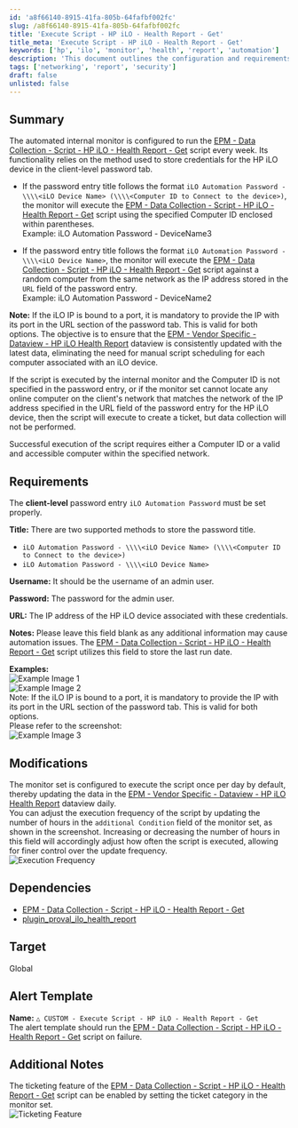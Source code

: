 ```yaml
---
id: 'a8f66140-8915-41fa-805b-64fafbf002fc'
slug: /a8f66140-8915-41fa-805b-64fafbf002fc
title: 'Execute Script - HP iLO - Health Report - Get'
title_meta: 'Execute Script - HP iLO - Health Report - Get'
keywords: ['hp', 'ilo', 'monitor', 'health', 'report', 'automation']
description: 'This document outlines the configuration and requirements for the automated internal monitor that runs the HP iLO Health Report script weekly. It details how to properly store credentials, the execution process, and adjustments for update frequency, ensuring consistent data collection without manual scheduling.'
tags: ['networking', 'report', 'security']
draft: false
unlisted: false
---
```


## Summary

The automated internal monitor is configured to run the [EPM - Data Collection - Script - HP iLO - Health Report - Get](/docs/f28ef90e-ba80-4ba1-9bd6-e4aa4c2b549a) script every week. Its functionality relies on the method used to store credentials for the HP iLO device in the client-level password tab.

- If the password entry title follows the format `iLO Automation Password - \\\\<iLO Device Name> (\\\\<Computer ID to Connect to the device>)`, the monitor will execute the [EPM - Data Collection - Script - HP iLO - Health Report - Get](/docs/f28ef90e-ba80-4ba1-9bd6-e4aa4c2b549a) script using the specified Computer ID enclosed within parentheses.  
  Example: iLO Automation Password - DeviceName3

- If the password entry title follows the format `iLO Automation Password - \\\\<iLO Device Name>`, the monitor will execute the [EPM - Data Collection - Script - HP iLO - Health Report - Get](/docs/f28ef90e-ba80-4ba1-9bd6-e4aa4c2b549a) script against a random computer from the same network as the IP address stored in the `URL` field of the password entry.  
  Example: iLO Automation Password - DeviceName2

**Note:** If the iLO IP is bound to a port, it is mandatory to provide the IP with its port in the URL section of the password tab. This is valid for both options. The objective is to ensure that the [EPM - Vendor Specific - Dataview - HP iLO Health Report](/docs/163aca22-cc56-45ee-9732-3873c6117e60) dataview is consistently updated with the latest data, eliminating the need for manual script scheduling for each computer associated with an iLO device.

If the script is executed by the internal monitor and the Computer ID is not specified in the password entry, or if the monitor set cannot locate any online computer on the client's network that matches the network of the IP address specified in the URL field of the password entry for the HP iLO device, then the script will execute to create a ticket, but data collection will not be performed.

Successful execution of the script requires either a Computer ID or a valid and accessible computer within the specified network.

## Requirements

The **client-level** password entry `iLO Automation Password` must be set properly.

**Title:** There are two supported methods to store the password title.
- `iLO Automation Password - \\\\<iLO Device Name> (\\\\<Computer ID to Connect to the device>)`
- `iLO Automation Password - \\\\<iLO Device Name>`

**Username:** It should be the username of an admin user.

**Password:** The password for the admin user.

**URL:** The IP address of the HP iLO device associated with these credentials.

**Notes:** Please leave this field blank as any additional information may cause automation issues. The [EPM - Data Collection - Script - HP iLO - Health Report - Get](/docs/f28ef90e-ba80-4ba1-9bd6-e4aa4c2b549a) script utilizes this field to store the last run date.

**Examples:**  
![Example Image 1](../../../static/img/docs/a8f66140-8915-41fa-805b-64fafbf002fc/image_1.webp)  
![Example Image 2](../../../static/img/docs/a8f66140-8915-41fa-805b-64fafbf002fc/image_2.webp)  
Note: If the iLO IP is bound to a port, it is mandatory to provide the IP with its port in the URL section of the password tab. This is valid for both options.  
Please refer to the screenshot:  
![Example Image 3](../../../static/img/docs/a8f66140-8915-41fa-805b-64fafbf002fc/image_3.webp)

## Modifications

The monitor set is configured to execute the script once per day by default, thereby updating the data in the [EPM - Vendor Specific - Dataview - HP iLO Health Report](/docs/163aca22-cc56-45ee-9732-3873c6117e60) dataview daily.  
You can adjust the execution frequency of the script by updating the number of hours in the `additional Condition` field of the monitor set, as shown in the screenshot. Increasing or decreasing the number of hours in this field will accordingly adjust how often the script is executed, allowing for finer control over the update frequency.  
![Execution Frequency](../../../static/img/docs/a8f66140-8915-41fa-805b-64fafbf002fc/image_4.webp)

## Dependencies

- [EPM - Data Collection - Script - HP iLO - Health Report - Get](/docs/f28ef90e-ba80-4ba1-9bd6-e4aa4c2b549a)
- [plugin_proval_ilo_health_report](/docs/d6e5e2a7-ecb8-4262-92a1-cc322b4af3b6)

## Target

Global

## Alert Template

**Name:** `△ CUSTOM - Execute Script - HP iLO - Health Report - Get`  
The alert template should run the [EPM - Data Collection - Script - HP iLO - Health Report - Get](/docs/f28ef90e-ba80-4ba1-9bd6-e4aa4c2b549a) script on failure.

## Additional Notes

The ticketing feature of the [EPM - Data Collection - Script - HP iLO - Health Report - Get](/docs/f28ef90e-ba80-4ba1-9bd6-e4aa4c2b549a) script can be enabled by setting the ticket category in the monitor set.  
![Ticketing Feature](../../../static/img/docs/a8f66140-8915-41fa-805b-64fafbf002fc/image_5.webp)